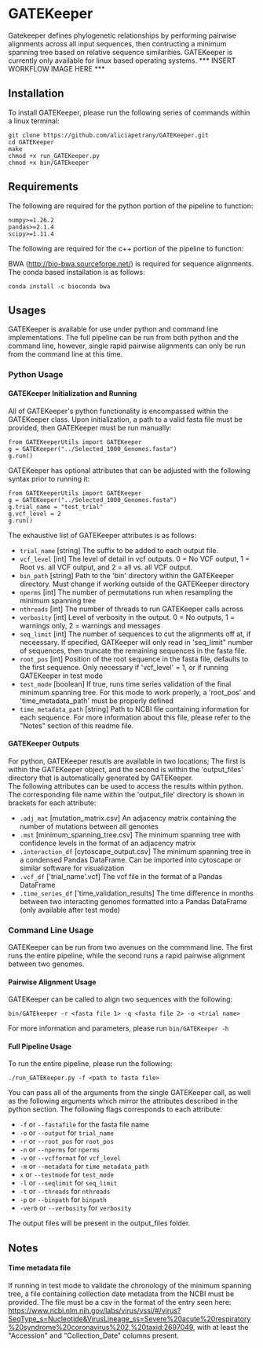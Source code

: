 # GATEKeeper
Gatekeeper defines phylogenetic relationships by performing pairwise alignments across all input sequences, then contructing a minimum spanning tree based on relative sequence similarities. GATEKeeper is currently only available for linux based operating systems. 
*** INSERT WORKFLOW IMAGE HERE ***

## Installation
To install GATEKeeper, please run the following series of commands within a linux terminal:
```
git clone https://github.com/aliciapetrany/GATEKeeper.git
cd GATEKeeper
make
chmod +x run_GATEKeeper.py
chmod +x bin/GATEkeeper
```
## Requirements
The following are required for the python portion of the pipeline to function:
```
numpy>=1.26.2
pandas>=2.1.4
scipy>=1.11.4
```
The following are required for the c++ portion of the pipeline to function:

BWA (http://bio-bwa.sourceforge.net/) is required for sequence alignments. The conda based installation is as follows: 
```
conda install -c bioconda bwa
```
## Usages
GATEKeeper is available for use under python and command line implementations. The full pipeline can be run from both python and the command line, however, single rapid pairwise alignments can only be run from the command line at this time.
### Python Usage
#### GATEKeeper Initialization and Running
All of GATEKeeper's python functionality is encompassed within the GATEKeeper class. Upon initialization, a path to a valid fasta file must be provided, then GATEKeeper must be run manually:
```
from GATEKeeperUtils import GATEKeeper
g = GATEKeeper("../Selected_1000_Genomes.fasta")
g.run()
```
GATEKeeper has optional attributes that can be adjusted with the following syntax prior to running it:
```
from GATEKeeperUtils import GATEKeeper
g = GATEKeeper("../Selected_1000_Genomes.fasta")
g.trial_name = "test_trial"
g.vcf_level = 2
g.run()
```
The exhaustive list of GATEKeeper attributes is as follows:  
  - `trial_name` [string] The suffix to be added to each output file.
  - `vcf_level` [int] The level of detail in vcf outputs. 0 = No VCF output, 1 = Root vs. all VCF output, and 2 = all vs. all VCF output. 
  - `bin_path` [string] Path to the 'bin' directory within the GATEKeeper directory. Must change if working outside of the GATEKeeper directory
  - `nperms` [int] The number of permutations run when resampling the minimum spanning tree
  - `nthreads` [int] The number of threads to run GATEKeeper calls across
  - `verbosity` [int] Level of verbosity in the output. 0 = No outputs, 1 = warnings only, 2 = warnings and messages
  - `seq_limit` [int] The number of sequences to cut the alignments off at, if neceessary. If specified, GATKeeper will only read in 'seq_limit" number of sequences, then truncate the remaining sequences in the fasta file. 
  - `root_pos` [int] Position of the root sequence in the fasta file, defaults to the first sequence. Only necessary if 'vcf_level' = 1, or if running GATEKeeper in test mode 
  - `test_mode` [boolean] If true, runs time series validation of the final minimum spanning tree. For this mode to work properly, a 'root_pos' and 'time_metadata_path' must be properly defined
  - `time_metadata_path` [string] Path to NCBI file containing information for each sequence. For more information about this file, please refer to the "Notes" section of this readme file.
#### GATEKeeper Outputs
For python, GATEKeeper resutls are available in two locations; The first is within the GATEKeeper object, and the second is within the 'output_files' directory that is automatically generated by GATEKeeper.    
The following attributes can be used to access the results within python. The corresponding file name within the 'output_file' directory is shown in brackets for each attribute:
- `.adj_mat` [mutation_matrix.csv] An adjacency matrix containing the number of mutations between all genomes
- `.mst` [minimum_spanning_tree.csv] The minimum spanning tree with confidence levels in the format of an adjacency matrix
- `.interaction_df` [cytoscape_output.csv] The minimum spanning tree in a condensed Pandas DataFrame. Can be imported into cytoscape or similar software for visualization
- `.vcf_df` ['trial_name'.vcf] The vcf file in the format of a Pandas DataFrame
- `.time_series_df` ['time_validation_results] The time difference in months between two interacting genomes formatted into a Pandas DataFrame (only available after test mode)

### Command Line Usage
GATEKeeper can be run from two avenues on the commmand line. The first runs the entire pipeline, while the second runs a rapid pairwise alignment between two genomes. 
#### Pairwise Alignment Usage
GATEKeeper can be called to align two sequences with the following:
```
bin/GATEkeeper -r <fasta file 1> -q <fasta file 2> -o <trial name>
```
For more information and parameters, please run `bin/GATEKeeper -h`
#### Full Pipeline Usage
To run the entire pipeline, please run the following:
```
./run_GATEKeeper.py -f <path to fasta file>
```
You can pass all of the arguments from the single GATEKeeper call, as well as the following arguments which mirror the attributes described in the python section. The following flags corresponds to each attribute:
- `-f` or `--fastafile` for the fasta file name
- `-o` or `--output` for `trial_name`
- `-r` or `--root_pos` for `root_pos`
- `-n` or `--nperms` for `nperms`
- `-v` or `--vcfformat` for `vcf_level`
- `-m` or `--metadata` for `time_metadata_path`
- `x` or `--testmode` for `test_mode`
- `-l` or `--seqlimit` for `seq_limit`
- `-t` or `--threads` for `nthreads`
- `-p` or `--binpath` for `binpath`
- `-verb` or `--verbosity` for `verbosity`
  
The output files will be present in the output_files folder.

## Notes
#### Time metadata file
If running in test mode to validate the chronology of the minimum spanning tree, a file containing collection date metadata from the NCBI must be provided. The file must be a csv in the format of the entry seen here: https://www.ncbi.nlm.nih.gov/labs/virus/vssi/#/virus?SeqType_s=Nucleotide&VirusLineage_ss=Severe%20acute%20respiratory%20syndrome%20coronavirus%202,%20taxid:2697049, with at least the "Accession" and "Collection_Date" columns present.  
